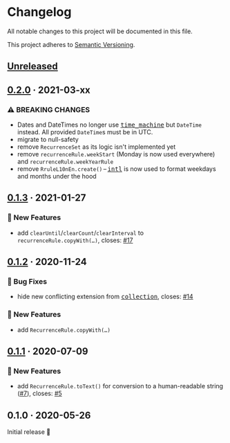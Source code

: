 # Changelog

All notable changes to this project will be documented in this file.

This project adheres to [Semantic Versioning](https://semver.org/spec/v2.0.0.html).


<!-- Template:
## [NEW](https://github.com/JonasWanke/rrule/compare/vOLD...vNEW) · 2021-xx-xx
### ⚠ BREAKING CHANGES
### 🎉 New Features
### ⚡ Changes
### 🐛 Bug Fixes
### 📜 Documentation updates
### 🏗 Refactoring
### 📦 Build & CI
-->

## [Unreleased](https://github.com/JonasWanke/rrule/compare/v0.2.0...master)

## [0.2.0](https://github.com/JonasWanke/rrule/compare/v0.1.3...v0.2.0) · 2021-03-xx

### ⚠ BREAKING CHANGES
- Dates and DateTimes no longer use [<kbd>time_machine</kbd>](https://pub.dev/packages/time_machine) but `DateTime` instead.
  All provided `DateTime`s must be in UTC.
- migrate to null-safety
- remove `RecurrenceSet` as its logic isn't implemented yet
- remove `recurrenceRule.weekStart` (Monday is now used everywhere) and `recurrenceRule.weekYearRule`
- remove `RruleL10nEn.create()` – [<kbd>intl</kbd>](https://pub.dev/packages/intl) is now used to format weekdays and months under the hood


## [0.1.3](https://github.com/JonasWanke/rrule/compare/v0.1.2...v0.1.3) · 2021-01-27

### 🎉 New Features
- add `clearUntil`/`clearCount`/`clearInterval` to `recurrenceRule.copyWith(…)`, closes: [#17](https://github.com/JonasWanke/rrule/issues/17)


## [0.1.2](https://github.com/JonasWanke/rrule/compare/v0.1.1...v0.1.2) · 2020-11-24

### 🐛 Bug Fixes
- hide new conflicting extension from [<kbd>collection</kbd>](https://pub.dev/packages/collection), closes: [#14](https://github.com/JonasWanke/rrule/issues/14)

### 🎉 New Features
- add `RecurrenceRule.copyWith(…)`


## [0.1.1](https://github.com/JonasWanke/rrule/compare/v0.1.0...v0.1.1) · 2020-07-09

### 🎉 New Features
- add `RecurrenceRule.toText()` for conversion to a human-readable string ([#7](https://github.com/JonasWanke/rrule/pull/7)), closes: [#5](https://github.com/JonasWanke/rrule/issues/5)


## 0.1.0 · 2020-05-26

Initial release 🎉
